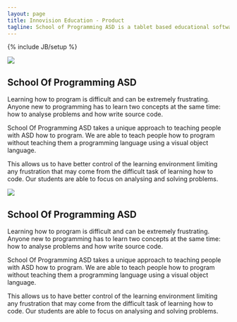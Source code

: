 ```yaml
---
layout: page
title: Innovision Education - Product
tagline: School of Programming ASD is a tablet based educational software program which focuses on Innovision Education for people with ASD.
---
```

{% include JB/setup %}

<div class="featurette cursor-pointer">
  <a class="cursor-pointer" onclick="$('#image-to-show').attr('src','../assets/img/iPadMockupSchool1084x847.png');$('#image-popup').modal({ keyboard: true, show: true, backdrop: true});">  
    <img class="featurette-image pull-right popup-image" src="../assets/img/iPadMockupSchool524x409.png"></img>
  </a>
  <h2 class="featurette-heading">School Of Programming ASD</h2>
  <p class="lead">Learning how to program is difficult and can be extremely frustrating. Anyone new to programming has to learn two concepts at the same time: how to analyse problems and how write source code.</p>
  <p class="lead">School Of Programming ASD takes a unique approach to teaching people with ASD how to program. We are able to teach people how to program without teaching them a programming language using a visual object language.</p>
  <p class="lead">This allows us to have better control of the learning environment limiting any frustration that may come from the difficult task of learning how to code. Our students are able to focus on analysing and solving problems.</p>
</div>

<div class="featurette cursor-pointer">
  <a class="cursor-pointer" onclick="$('#image-to-show').attr('src','../assets/img/iPadMockupSchool1084x847.png');$('#image-popup').modal({ keyboard: true, show: true, backdrop: true});">  
    <img class="featurette-image pull-left popup-image" src="../assets/img/iPadMockupSchool524x409.png"></img>
  </a>
  <h2 class="featurette-heading">School Of Programming ASD</h2>
  <p class="lead">Learning how to program is difficult and can be extremely frustrating. Anyone new to programming has to learn two concepts at the same time: how to analyse problems and how write source code.</p>
  <p class="lead">School Of Programming ASD takes a unique approach to teaching people with ASD how to program. We are able to teach people how to program without teaching them a programming language using a visual object language.</p>
  <p class="lead">This allows us to have better control of the learning environment limiting any frustration that may come from the difficult task of learning how to code. Our students are able to focus on analysing and solving problems.</p>
</div>


